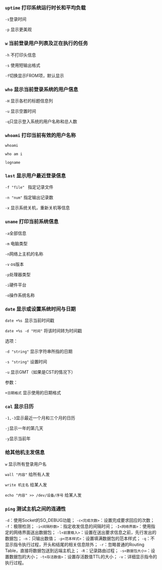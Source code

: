 ###  `uptime`  打印系统运行时长和平均负载  

 `-s`登录时间 

 `-p` 显示更美观

 

###  `w` 当前登录用户列表及正在执行的任务

`-h` 不打印头信息

`-s` 使用短输出格式

`-f`切换显示FROM项，默认显示



###  `who` 显示当前登录系统的用户信息

`-H` 显示各栏的标题信息列

`-u` 显示空置时间

`-q`只显示登入系统的用户名称和总人数



###  `whoami` 打印当前有效的用户名称

`whoami`

`who am i `

 `logname`



###  `last` 显示用户最近登录信息

`-f "file" ` 指定记录文件

`-n "num"` 指定输出记录数

`-x` 显示系统关机，重新关机等信息



###  `uname` 打印当前系统信息

`-a`全部信息

`-m` 电脑类型

`-n`网络上主机的名称

`-v` os版本

`-p`处理器类型

`-i`硬件平台

`-o`操作系统名称



###  `date` 显示或设置系统时间与日期

`date +%s `显示当前时间戳

`date +%s -d "时间"` 将该时间转为时间戳

选项：

`-d "string"` 显示字符串所指的日期

`-s "string"` 设置时间

`-u` 显示GMT（如果是CST的情况下）

  参数：

`+日期格式` 显示使用的日期格式





### `cal` 显示日历

`-1,-3`显示最近一个月和三个月的日历

`-j`显示一年的第几天

`-y`显示当前年



###  给其他机主发信息

`w` 显示所有登录用户名

`wall "内容"`   给所有人发

`write 机主名`  给某人发

`echo "内容" >> /dev/设备/序号`  给某人发



###  `ping` 测试主机之间的连通性

`-d`：使用Socket的SO_DEBUG功能；
`-c<完成次数>`：设置完成要求回应的次数；
`-f`：极限检测；
`-i<间隔秒数>`：指定收发信息的间隔时间；
`-I<网络界面>`：使用指定的网络界面送出数据包；
`-l<前置载入>`：设置在送出要求信息之前，先行发出的数据包；
`-n`：只输出数值；
`-p<范本样式>`：设置填满数据包的范本样式；
`-q`：不显示指令执行过程，开头和结尾的相关信息除外；
`-r`：忽略普通的Routing Table，直接将数据包送到远端主机上；
`-R`：记录路由过程；
`-s<数据包大小>`：设置数据包的大小；
`-t<存活数值>`：设置存活数值TTL的大小；
`-v`：详细显示指令的执行过程。



